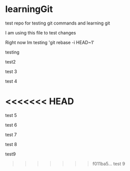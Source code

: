 # learningGit
test repo for testing git commands and learning git

I am using this file to test changes

Right now Im testing 'git rebase -i HEAD~1'

testing

test2

test 3



test 4





<<<<<<< HEAD
=======
test 5










test 6


test 7

test 8


test9 


>>>>>>> f011ba5... test 9
